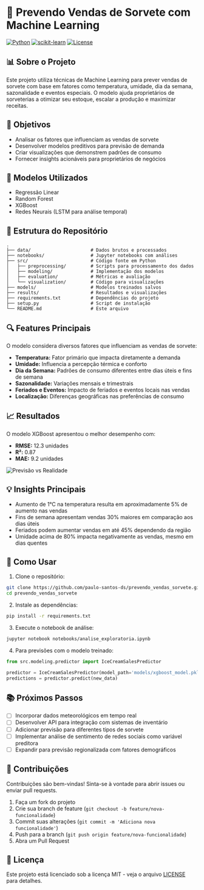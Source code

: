 # 🍦 Prevendo Vendas de Sorvete com Machine Learning

[![Python](https://img.shields.io/badge/Python-3.8%2B-blue)](https://www.python.org/)
[![scikit-learn](https://img.shields.io/badge/scikit--learn-Latest-orange)](https://scikit-learn.org/)
[![License](https://img.shields.io/badge/License-MIT-green.svg)](https://opensource.org/licenses/MIT)

## 📊 Sobre o Projeto

Este projeto utiliza técnicas de Machine Learning para prever vendas de sorvete com base em fatores como temperatura, umidade, dia da semana, sazonalidade e eventos especiais. O modelo ajuda proprietários de sorveterias a otimizar seu estoque, escalar a produção e maximizar receitas.

## 🎯 Objetivos

- Analisar os fatores que influenciam as vendas de sorvete
- Desenvolver modelos preditivos para previsão de demanda
- Criar visualizações que demonstrem padrões de consumo
- Fornecer insights acionáveis para proprietários de negócios

## 🧠 Modelos Utilizados

- Regressão Linear
- Random Forest
- XGBoost
- Redes Neurais (LSTM para análise temporal)

## 📂 Estrutura do Repositório

```
.
├── data/                      # Dados brutos e processados
├── notebooks/                 # Jupyter notebooks com análises
├── src/                       # Código fonte em Python
│   ├── preprocessing/         # Scripts para processamento dos dados
│   ├── modeling/              # Implementação dos modelos
│   ├── evaluation/            # Métricas e avaliação
│   └── visualization/         # Código para visualizações
├── models/                    # Modelos treinados salvos
├── results/                   # Resultados e visualizações
├── requirements.txt           # Dependências do projeto
├── setup.py                   # Script de instalação
└── README.md                  # Este arquivo
```

## 🔍 Features Principais

O modelo considera diversos fatores que influenciam as vendas de sorvete:

- **Temperatura:** Fator primário que impacta diretamente a demanda
- **Umidade:** Influencia a percepção térmica e conforto
- **Dia da Semana:** Padrões de consumo diferentes entre dias úteis e fins de semana
- **Sazonalidade:** Variações mensais e trimestrais
- **Feriados e Eventos:** Impacto de feriados e eventos locais nas vendas
- **Localização:** Diferenças geográficas nas preferências de consumo

## 📈 Resultados

O modelo XGBoost apresentou o melhor desempenho com:
- **RMSE:** 12.3 unidades
- **R²:** 0.87
- **MAE:** 9.2 unidades

![Previsão vs Realidade](results/prediction_vs_actual.png)

## 💡 Insights Principais

- Aumento de 1°C na temperatura resulta em aproximadamente 5% de aumento nas vendas
- Fins de semana apresentam vendas 30% maiores em comparação aos dias úteis
- Feriados podem aumentar vendas em até 45% dependendo da região
- Umidade acima de 80% impacta negativamente as vendas, mesmo em dias quentes

## 🚀 Como Usar

1. Clone o repositório:
```bash
git clone https://github.com/paulo-santos-ds/prevendo_vendas_sorvete.git
cd prevendo_vendas_sorvete
```

2. Instale as dependências:
```bash
pip install -r requirements.txt
```

3. Execute o notebook de análise:
```bash
jupyter notebook notebooks/analise_exploratoria.ipynb
```

4. Para previsões com o modelo treinado:
```python
from src.modeling.predictor import IceCreamSalesPredictor

predictor = IceCreamSalesPredictor(model_path='models/xgboost_model.pkl')
predictions = predictor.predict(new_data)
```

## 📚 Próximos Passos

- [ ] Incorporar dados meteorológicos em tempo real
- [ ] Desenvolver API para integração com sistemas de inventário
- [ ] Adicionar previsão para diferentes tipos de sorvete
- [ ] Implementar análise de sentimento de redes sociais como variável preditora
- [ ] Expandir para previsão regionalizada com fatores demográficos

## 🤝 Contribuições

Contribuições são bem-vindas! Sinta-se à vontade para abrir issues ou enviar pull requests.

1. Faça um fork do projeto
2. Crie sua branch de feature (`git checkout -b feature/nova-funcionalidade`)
3. Commit suas alterações (`git commit -m 'Adiciona nova funcionalidade'`)
4. Push para a branch (`git push origin feature/nova-funcionalidade`)
5. Abra um Pull Request

## 📄 Licença

Este projeto está licenciado sob a licença MIT - veja o arquivo [LICENSE](LICENSE) para detalhes.
